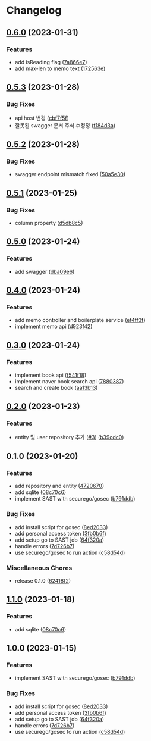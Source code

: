 # Changelog

## [0.6.0](https://github.com/Nexters/book/compare/v0.5.3...v0.6.0) (2023-01-31)


### Features

* add isReading flag ([7a866e7](https://github.com/Nexters/book/commit/7a866e7d49574c729758f05755095e99dcd3c10b))
* add max-len to memo text ([172563e](https://github.com/Nexters/book/commit/172563e2e79b09fddf84f86f2e9b9a902bdb33d8))

## [0.5.3](https://github.com/Nexters/book/compare/v0.5.2...v0.5.3) (2023-01-28)


### Bug Fixes

* api host 변경 ([cbf7f5f](https://github.com/Nexters/book/commit/cbf7f5fca5bc6d63d1b8d7abd50a1e475c3dbf30))
* 잘못된 swagger 문서 주석 수정정 ([f184d3a](https://github.com/Nexters/book/commit/f184d3a2f292d253ab3531ee6878a5407ad39f42))

## [0.5.2](https://github.com/Nexters/book/compare/v0.5.1...v0.5.2) (2023-01-28)


### Bug Fixes

* swagger endpoint mismatch fixed ([50a5e30](https://github.com/Nexters/book/commit/50a5e30e266810e1cf2a57476c3f4ca0b76d58c4))

## [0.5.1](https://github.com/Nexters/book/compare/v0.5.0...v0.5.1) (2023-01-25)


### Bug Fixes

* column property ([d5db8c5](https://github.com/Nexters/book/commit/d5db8c5537c16901dc275fc3bfa6309e6fe9e31d))

## [0.5.0](https://github.com/Nexters/book/compare/v0.4.0...v0.5.0) (2023-01-24)


### Features

* add swagger ([dba09e6](https://github.com/Nexters/book/commit/dba09e62709413b6ecc44a3c582933467e2a9cab))

## [0.4.0](https://github.com/Nexters/book/compare/v0.3.0...v0.4.0) (2023-01-24)


### Features

* add memo controller and boilerplate service ([ef4ff3f](https://github.com/Nexters/book/commit/ef4ff3f472e33d0c26d3487ce81b057b1e5affad))
* implement memo api ([d923f42](https://github.com/Nexters/book/commit/d923f425c85507da9efce5b356a212e4311a2351))

## [0.3.0](https://github.com/Nexters/book/compare/v0.2.0...v0.3.0) (2023-01-24)


### Features

* implement book api ([f541f18](https://github.com/Nexters/book/commit/f541f18a3e3aa27d85f81e505b105262dff9bf90))
* implement naver book search api ([7880387](https://github.com/Nexters/book/commit/7880387f73d5e55a61e0433dcfcbbcf162aa642c))
* search and create book ([aa13b13](https://github.com/Nexters/book/commit/aa13b139f109f98fd5147213ca17890f1f202612))

## [0.2.0](https://github.com/Nexters/book/compare/v0.1.0...v0.2.0) (2023-01-23)


### Features

* entity 및 user repository 추가 ([#3](https://github.com/Nexters/book/issues/3)) ([b39cdc0](https://github.com/Nexters/book/commit/b39cdc0c56945569d470e2c489d8bb7c92fcbe63))

## 0.1.0 (2023-01-20)


### Features

* add repository and entity ([4720670](https://github.com/Nexters/book/commit/47206702fccaadc420cbaf3ffaece92cbcf976cc))
* add sqlite ([08c70c6](https://github.com/Nexters/book/commit/08c70c6a07e6cb1faa7aea71bf47087414016f0e))
* implement SAST with securego/gosec ([b791ddb](https://github.com/Nexters/book/commit/b791ddbe381851f9f5cb04ccd41f96dbd20f180f))


### Bug Fixes

* add install script for gosec ([8ed2033](https://github.com/Nexters/book/commit/8ed20334da7c56034b6ba5d45be05c602ae67cf5))
* add personal access token ([3fb0b6f](https://github.com/Nexters/book/commit/3fb0b6fde35bd768b212f1778e0011df7b50b2b3))
* add setup go to SAST job ([64f320a](https://github.com/Nexters/book/commit/64f320a4cc4b780a042ab429fab42a90237fd7ff))
* handle errors ([7d726b7](https://github.com/Nexters/book/commit/7d726b76ec51dfb90a49bd6571ab818985b261f9))
* use securego/gosec to run action ([c58d54d](https://github.com/Nexters/book/commit/c58d54d87bdb63b6ace819c808f878fc036b0d40))


### Miscellaneous Chores

* release 0.1.0 ([62418f2](https://github.com/Nexters/book/commit/62418f220dede2c77d3bfa4c8808130065978789))

## [1.1.0](https://github.com/chaewonkong/go-template/compare/v1.0.0...v1.1.0) (2023-01-18)


### Features

* add sqlite ([08c70c6](https://github.com/chaewonkong/go-template/commit/08c70c6a07e6cb1faa7aea71bf47087414016f0e))

## 1.0.0 (2023-01-15)


### Features

* implement SAST with securego/gosec ([b791ddb](https://github.com/chaewonkong/go-template/commit/b791ddbe381851f9f5cb04ccd41f96dbd20f180f))


### Bug Fixes

* add install script for gosec ([8ed2033](https://github.com/chaewonkong/go-template/commit/8ed20334da7c56034b6ba5d45be05c602ae67cf5))
* add personal access token ([3fb0b6f](https://github.com/chaewonkong/go-template/commit/3fb0b6fde35bd768b212f1778e0011df7b50b2b3))
* add setup go to SAST job ([64f320a](https://github.com/chaewonkong/go-template/commit/64f320a4cc4b780a042ab429fab42a90237fd7ff))
* handle errors ([7d726b7](https://github.com/chaewonkong/go-template/commit/7d726b76ec51dfb90a49bd6571ab818985b261f9))
* use securego/gosec to run action ([c58d54d](https://github.com/chaewonkong/go-template/commit/c58d54d87bdb63b6ace819c808f878fc036b0d40))
